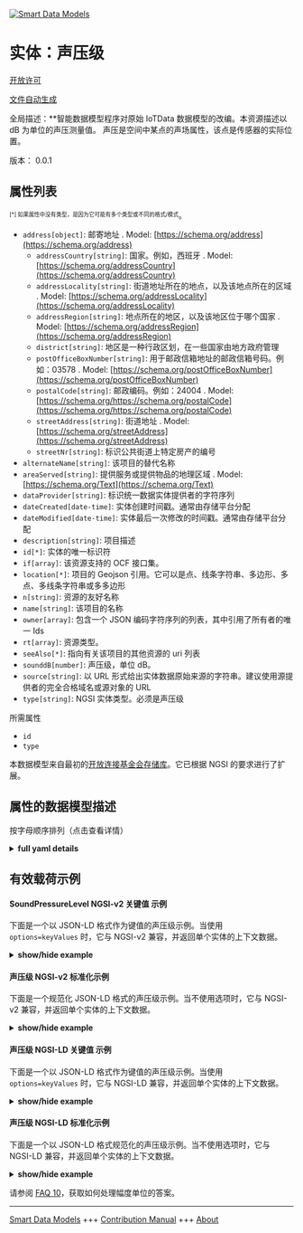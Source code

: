 <!-- 10-Header -->    
[![Smart Data Models](https://smartdatamodels.org/wp-content/uploads/2022/01/SmartDataModels_logo.png "Logo")](https://smartdatamodels.org)    
实体：声压级    
======<!-- /10-Header -->    
<!-- 15-License -->    
[开放许可](https://github.com/smart-data-models//dataModel.OCF/blob/master/SoundPressureLevel/LICENSE.md)    
[文件自动生成](https://docs.google.com/presentation/d/e/2PACX-1vTs-Ng5dIAwkg91oTTUdt8ua7woBXhPnwavZ0FxgR8BsAI_Ek3C5q97Nd94HS8KhP-r_quD4H0fgyt3/pub?start=false&loop=false&delayms=3000#slide=id.gb715ace035_0_60)    
<!-- /15-License -->    
<!-- 20-Description -->    
全局描述：**智能数据模型程序对原始 IoTData 数据模型的改编。本资源描述以 dB 为单位的声压测量值。  声压是空间中某点的声场属性，该点是传感器的实际位置。    
版本： 0.0.1    
<!-- /20-Description -->    
<!-- 30-PropertiesList -->    
## 属性列表    
<sup><sub>[*] 如果属性中没有类型，是因为它可能有多个类型或不同的格式/模式</sub></sup>。    
- `address[object]`: 邮寄地址  . Model: [https://schema.org/address](https://schema.org/address)	- `addressCountry[string]`: 国家。例如，西班牙  . Model: [https://schema.org/addressCountry](https://schema.org/addressCountry)    
	- `addressLocality[string]`: 街道地址所在的地点，以及该地点所在的区域  . Model: [https://schema.org/addressLocality](https://schema.org/addressLocality)    
	- `addressRegion[string]`: 地点所在的地区，以及该地区位于哪个国家  . Model: [https://schema.org/addressRegion](https://schema.org/addressRegion)    
	- `district[string]`: 地区是一种行政区划，在一些国家由地方政府管理      
	- `postOfficeBoxNumber[string]`: 用于邮政信箱地址的邮政信箱号码。例如：03578  . Model: [https://schema.org/postOfficeBoxNumber](https://schema.org/postOfficeBoxNumber)    
	- `postalCode[string]`: 邮政编码。例如：24004  . Model: [https://schema.org/https://schema.org/postalCode](https://schema.org/https://schema.org/postalCode)    
	- `streetAddress[string]`: 街道地址  . Model: [https://schema.org/streetAddress](https://schema.org/streetAddress)    
	- `streetNr[string]`: 标识公共街道上特定房产的编号      
- `alternateName[string]`: 该项目的替代名称  - `areaServed[string]`: 提供服务或提供物品的地理区域  . Model: [https://schema.org/Text](https://schema.org/Text)- `dataProvider[string]`: 标识统一数据实体提供者的字符序列  - `dateCreated[date-time]`: 实体创建时间戳。通常由存储平台分配  - `dateModified[date-time]`: 实体最后一次修改的时间戳。通常由存储平台分配  - `description[string]`: 项目描述  - `id[*]`: 实体的唯一标识符  - `if[array]`: 该资源支持的 OCF 接口集。  - `location[*]`: 项目的 Geojson 引用。它可以是点、线条字符串、多边形、多点、多线条字符串或多多边形  - `n[string]`: 资源的友好名称  - `name[string]`: 该项目的名称  - `owner[array]`: 包含一个 JSON 编码字符序列的列表，其中引用了所有者的唯一 Ids  - `rt[array]`: 资源类型。  - `seeAlso[*]`: 指向有关该项目的其他资源的 uri 列表  - `sounddB[number]`: 声压级，单位 dB。  - `source[string]`: 以 URL 形式给出实体数据原始来源的字符串。建议使用源提供者的完全合格域名或源对象的 URL  - `type[string]`: NGSI 实体类型。必须是声压级  <!-- /30-PropertiesList -->    
<!-- 35-RequiredProperties -->    
所需属性    
- `id`  - `type`  <!-- /35-RequiredProperties -->    
<!-- 40-RequiredProperties -->    
本数据模型来自最初的[开放连接基金会存储库](https://github.com/openconnectivityfoundation/IoTDataModels)。它已根据 NGSI 的要求进行了扩展。    
<!-- /40-RequiredProperties -->    
<!-- 50-DataModelHeader -->    
## 属性的数据模型描述    
按字母顺序排列（点击查看详情）    
<!-- /50-DataModelHeader -->    
<!-- 60-ModelYaml -->    
<details><summary><strong>full yaml details</strong></summary>      
```yaml    
SoundPressureLevel:      
  description: Smart Data Models Program adaptation of the original IoTData data Models. This Resource describes a measured sound pressure in dB.  The Sound pressure is a property of the sound field at a point in space where the point is the actual location of the sensor.      
  properties:      
    address:      
      description: The mailing address      
      properties:      
        addressCountry:      
          description: 'The country. For example, Spain'      
          type: string      
          x-ngsi:      
            model: https://schema.org/addressCountry      
            type: Property      
        addressLocality:      
          description: 'The locality in which the street address is, and which is in the region'      
          type: string      
          x-ngsi:      
            model: https://schema.org/addressLocality      
            type: Property      
        addressRegion:      
          description: 'The region in which the locality is, and which is in the country'      
          type: string      
          x-ngsi:      
            model: https://schema.org/addressRegion      
            type: Property      
        district:      
          description: 'A district is a type of administrative division that, in some countries, is managed by the local government'      
          type: string      
          x-ngsi:      
            type: Property      
        postOfficeBoxNumber:      
          description: 'The post office box number for PO box addresses. For example, 03578'      
          type: string      
          x-ngsi:      
            model: https://schema.org/postOfficeBoxNumber      
            type: Property      
        postalCode:      
          description: 'The postal code. For example, 24004'      
          type: string      
          x-ngsi:      
            model: https://schema.org/https://schema.org/postalCode      
            type: Property      
        streetAddress:      
          description: The street address      
          type: string      
          x-ngsi:      
            model: https://schema.org/streetAddress      
            type: Property      
        streetNr:      
          description: Number identifying a specific property on a public street      
          type: string      
          x-ngsi:      
            type: Property      
      type: object      
      x-ngsi:      
        model: https://schema.org/address      
        type: Property      
    alternateName:      
      description: An alternative name for this item      
      type: string      
      x-ngsi:      
        type: Property      
    areaServed:      
      description: The geographic area where a service or offered item is provided      
      type: string      
      x-ngsi:      
        model: https://schema.org/Text      
        type: Property      
    dataProvider:      
      description: A sequence of characters identifying the provider of the harmonised data entity      
      type: string      
      x-ngsi:      
        type: Property      
    dateCreated:      
      description: Entity creation timestamp. This will usually be allocated by the storage platform      
      format: date-time      
      type: string      
      x-ngsi:      
        type: Property      
    dateModified:      
      description: Timestamp of the last modification of the entity. This will usually be allocated by the storage platform      
      format: date-time      
      type: string      
      x-ngsi:      
        type: Property      
    description:      
      description: A description of this item      
      type: string      
      x-ngsi:      
        type: Property      
    id:      
      anyOf:      
        - description: Identifier format of any NGSI entity      
          maxLength: 256      
          minLength: 1      
          pattern: ^[\w\-\.\{\}\$\+\*\[\]`|~^@!,:\\]+$      
          type: string      
          x-ngsi:      
            type: Property      
        - description: Identifier format of any NGSI entity      
          format: uri      
          type: string      
          x-ngsi:      
            type: Property      
      description: Unique identifier of the entity      
      x-ngsi:      
        type: Property      
    if:      
      description: The OCF Interface set supported by this Resource.      
      items:      
        enum:      
          - oic.if.s      
          - oic.if.baseline      
        type: string      
      minItems: 2      
      readOnly: true      
      type: array      
      uniqueItems: true      
      x-ngsi:      
        type: Property      
    location:      
      description: 'Geojson reference to the item. It can be Point, LineString, Polygon, MultiPoint, MultiLineString or MultiPolygon'      
      oneOf:      
        - description: Geojson reference to the item. Point      
          properties:      
            bbox:      
              items:      
                type: number      
              minItems: 4      
              type: array      
            coordinates:      
              items:      
                type: number      
              minItems: 2      
              type: array      
            type:      
              enum:      
                - Point      
              type: string      
          required:      
            - type      
            - coordinates      
          title: GeoJSON Point      
          type: object      
          x-ngsi:      
            type: GeoProperty      
        - description: Geojson reference to the item. LineString      
          properties:      
            bbox:      
              items:      
                type: number      
              minItems: 4      
              type: array      
            coordinates:      
              items:      
                items:      
                  type: number      
                minItems: 2      
                type: array      
              minItems: 2      
              type: array      
            type:      
              enum:      
                - LineString      
              type: string      
          required:      
            - type      
            - coordinates      
          title: GeoJSON LineString      
          type: object      
          x-ngsi:      
            type: GeoProperty      
        - description: Geojson reference to the item. Polygon      
          properties:      
            bbox:      
              items:      
                type: number      
              minItems: 4      
              type: array      
            coordinates:      
              items:      
                items:      
                  items:      
                    type: number      
                  minItems: 2      
                  type: array      
                minItems: 4      
                type: array      
              type: array      
            type:      
              enum:      
                - Polygon      
              type: string      
          required:      
            - type      
            - coordinates      
          title: GeoJSON Polygon      
          type: object      
          x-ngsi:      
            type: GeoProperty      
        - description: Geojson reference to the item. MultiPoint      
          properties:      
            bbox:      
              items:      
                type: number      
              minItems: 4      
              type: array      
            coordinates:      
              items:      
                items:      
                  type: number      
                minItems: 2      
                type: array      
              type: array      
            type:      
              enum:      
                - MultiPoint      
              type: string      
          required:      
            - type      
            - coordinates      
          title: GeoJSON MultiPoint      
          type: object      
          x-ngsi:      
            type: GeoProperty      
        - description: Geojson reference to the item. MultiLineString      
          properties:      
            bbox:      
              items:      
                type: number      
              minItems: 4      
              type: array      
            coordinates:      
              items:      
                items:      
                  items:      
                    type: number      
                  minItems: 2      
                  type: array      
                minItems: 2      
                type: array      
              type: array      
            type:      
              enum:      
                - MultiLineString      
              type: string      
          required:      
            - type      
            - coordinates      
          title: GeoJSON MultiLineString      
          type: object      
          x-ngsi:      
            type: GeoProperty      
        - description: Geojson reference to the item. MultiLineString      
          properties:      
            bbox:      
              items:      
                type: number      
              minItems: 4      
              type: array      
            coordinates:      
              items:      
                items:      
                  items:      
                    items:      
                      type: number      
                    minItems: 2      
                    type: array      
                  minItems: 4      
                  type: array      
                type: array      
              type: array      
            type:      
              enum:      
                - MultiPolygon      
              type: string      
          required:      
            - type      
            - coordinates      
          title: GeoJSON MultiPolygon      
          type: object      
          x-ngsi:      
            type: GeoProperty      
      x-ngsi:      
        type: GeoProperty      
    n:      
      description: Friendly name of the Resource      
      maxLength: 64      
      readOnly: true      
      type: string      
      x-ngsi:      
        type: Property      
    name:      
      description: The name of this item      
      type: string      
      x-ngsi:      
        type: Property      
    owner:      
      description: A List containing a JSON encoded sequence of characters referencing the unique Ids of the owner(s)      
      items:      
        anyOf:      
          - description: Identifier format of any NGSI entity      
            maxLength: 256      
            minLength: 1      
            pattern: ^[\w\-\.\{\}\$\+\*\[\]`|~^@!,:\\]+$      
            type: string      
            x-ngsi:      
              type: Property      
          - description: Identifier format of any NGSI entity      
            format: uri      
            type: string      
            x-ngsi:      
              type: Property      
        description: Unique identifier of the entity      
        x-ngsi:      
          type: Property      
      type: array      
      x-ngsi:      
        type: Property      
    rt:      
      description: The Resource Type.      
      items:      
        enum:      
          - oic.r.sound.pressurelevel      
        maxLength: 64      
        type: string      
      minItems: 1      
      readOnly: true      
      type: array      
      uniqueItems: true      
      x-ngsi:      
        type: Property      
    seeAlso:      
      description: list of uri pointing to additional resources about the item      
      oneOf:      
        - items:      
            format: uri      
            type: string      
          minItems: 1      
          type: array      
        - format: uri      
          type: string      
      x-ngsi:      
        type: Property      
    sounddB:      
      description: The sound pressure level in dB.      
      minimum: 0      
      readOnly: true      
      type: number      
      x-ngsi:      
        type: Property      
    source:      
      description: 'A sequence of characters giving the original source of the entity data as a URL. Recommended to be the fully qualified domain name of the source provider, or the URL to the source object'      
      type: string      
      x-ngsi:      
        type: Property      
    type:      
      description: NGSI entity type. It has to be SoundPressureLevel      
      enum:      
        - SoundPressureLevel      
      type: string      
      x-ngsi:      
        type: Property      
  required:      
    - id      
    - type      
  type: object      
  x-derived-from: https://github.com/OpenInterConnect/IoTDataModels/blob/master/SoundPressureLevelResURI.swagger.json      
  x-disclaimer: 'Redistribution and use in source and binary forms, with or without modification, are permitted  provided that the license conditions are met. Copyleft (c) 2022 Contributors to Smart Data Models Program'      
  x-license-url: https://github.com/smart-data-models/dataModel.OCF/blob/master/SoundPressureLevel/LICENSE.md      
  x-model-schema: https://smart-data-models.github.io/dataModel.IoTDataModels/SoundPressureLevel/schema.json      
  x-model-tags: OCF      
  x-version: 0.0.1      
```    
</details>      
<!-- /60-ModelYaml -->    
<!-- 70-MiddleNotes -->    
<!-- /70-MiddleNotes -->    
<!-- 80-Examples -->    
## 有效载荷示例    
#### SoundPressureLevel NGSI-v2 关键值 示例    
下面是一个以 JSON-LD 格式作为键值的声压级示例。当使用 `options=keyValues` 时，它与 NGSI-v2 兼容，并返回单个实体的上下文数据。    
<details><summary><strong>show/hide example</strong></summary>      
```json  
{  
  "id": "urn:ngsi-ld:SoundPressureLevel:id:HFIM:74257828",  
  "dateCreated": "2004-05-29T07:02:52Z",  
  "dateModified": "2000-07-13T19:13:46Z",  
  "source": "Price court lot back.",  
  "name": "Commercial now certain science. Purpose threat carry six her total across number.",  
  "alternateName": "Form war southern red little do. Fly land either meet among great back seven. Commercial view college.",  
  "description": "Finish effort whole must somebody gas owner. Win trouble home agreement leader check simply. Explain particularly style maj",  
  "dataProvider": "Thus morning do travel. Give bit stage wish wear pro",  
  "owner": [  
    "urn:ngsi-ld:SoundPressureLevel:items:IEOL:15344972",  
    "urn:ngsi-ld:SoundPressureLevel:items:UWPZ:31973552"  
  ],  
  "seeAlso": [  
    "urn:ngsi-ld:SoundPressureLevel:items:ONKQ:98958230"  
  ],  
  "location": {  
    "type": "Point",  
    "coordinates": [  
      -20.035359,  
      -53.268156  
    ]  
  },  
  "address": {  
    "streetAddress": "Usuall",  
    "addressLocality": "Take second parent never executive exist. Term experience adult situation.",  
    "addressRegion": "Old arrive fine sea hard lay husband. Into c",  
    "addressCountry": "Friend grow beat police because determine again. Office head best identify focus short fill. Speak none m",  
    "postalCode": "Anything station pe",  
    "postOfficeBoxNumber": "Candidate front not nor beyond would action.",  
    "streetNr": "Trouble plan financial if common themselves. Despite wear agree another east local should price.",  
    "district": "Brother top serve. His prove beautiful bar."  
  },  
  "areaServed": "Vote step kitchen pay. Turn provide go guess. Fine no risk television. Require understand she.",  
  "rt": [  
    "oic.r.sound.pressurelevel"  
  ],  
  "sounddB": 766.7,  
  "n": "Than but teach tax cove",  
  "if": [  
    "oic.if.s",  
    "oic.if.baseline"  
  ],  
  "type": "SoundPressureLevel"  
}  
```  
</details>    
#### 声压级 NGSI-v2 标准化示例    
下面是一个规范化 JSON-LD 格式的声压级示例。当不使用选项时，它与 NGSI-v2 兼容，并返回单个实体的上下文数据。    
<details><summary><strong>show/hide example</strong></summary>      
```json  
{  
  "id": "urn:ngsi-ld:SoundPressureLevel:id:HFIM:74257828",  
  "dateCreated": {  
    "type": "DateTime",  
    "value": "2004-05-29T07:02:52Z"  
  },  
  "dateModified": {  
    "type": "DateTime",  
    "value": "2000-07-13T19:13:46Z"  
  },  
  "source": {  
    "type": "Text",  
    "value": "Price court lot back."  
  },  
  "name": {  
    "type": "Text",  
    "value": "Commercial now certain science. Purpose threat carry six her total across number."  
  },  
  "alternateName": {  
    "type": "Text",  
    "value": "Form war southern red little do. Fly land either meet among great back seven. Commercial view college."  
  },  
  "description": {  
    "type": "Text",  
    "value": "Finish effort whole must somebody gas owner. Win trouble home agreement leader check simply. Explain particularly style maj"  
  },  
  "dataProvider": {  
    "type": "Text",  
    "value": "Thus morning do travel. Give bit stage wish wear pro"  
  },  
  "owner": {  
    "type": "StructuredValue",  
    "value": [  
      "urn:ngsi-ld:SoundPressureLevel:items:IEOL:15344972",  
      "urn:ngsi-ld:SoundPressureLevel:items:UWPZ:31973552"  
    ]  
  },  
  "seeAlso": {  
    "type": "StructuredValue",  
    "value": [  
      "urn:ngsi-ld:SoundPressureLevel:items:ONKQ:98958230"  
    ]  
  },  
  "location": {  
    "type": "geo:json",  
    "value": {  
      "type": "Point",  
      "coordinates": [  
        -20.035359,  
        -53.268156  
      ]  
    }  
  },  
  "address": {  
    "type": "StructuredValue",  
    "value": {  
      "streetAddress": "Usuall",  
      "addressLocality": "Take second parent never executive exist. Term experience adult situation.",  
      "addressRegion": "Old arrive fine sea hard lay husband. Into c",  
      "addressCountry": "Friend grow beat police because determine again. Office head best identify focus short fill. Speak none m",  
      "postalCode": "Anything station pe",  
      "postOfficeBoxNumber": "Candidate front not nor beyond would action.",  
      "streetNr": "Trouble plan financial if common themselves. Despite wear agree another east local should price.",  
      "district": "Brother top serve. His prove beautiful bar."  
    }  
  },  
  "areaServed": {  
    "type": "Text",  
    "value": "Vote step kitchen pay. Turn provide go guess. Fine no risk television. Require understand she."  
  },  
  "rt": {  
    "type": "StructuredValue",  
    "value": [  
      "oic.r.sound.pressurelevel"  
    ]  
  },  
  "sounddB": {  
    "type": "Number",  
    "value": 766.7  
  },  
  "n": {  
    "type": "Text",  
    "value": "Than but teach tax cove"  
  },  
  "if": {  
    "type": "StructuredValue",  
    "value": [  
      "oic.if.s",  
      "oic.if.baseline"  
    ]  
  },  
  "type": "SoundPressureLevel"  
}  
```  
</details>    
#### 声压级 NGSI-LD 关键值 示例    
下面是一个以 JSON-LD 格式作为键值的声压级示例。当使用 `options=keyValues` 时，它与 NGSI-LD 兼容，并返回单个实体的上下文数据。    
<details><summary><strong>show/hide example</strong></summary>      
```json  
{  
  "id": "urn:ngsi-ld:SoundPressureLevel:id:HFIM:74257828",  
  "dateCreated": "2004-05-29T07:02:52Z",  
  "dateModified": "2000-07-13T19:13:46Z",  
  "source": "Price court lot back.",  
  "name": "Commercial now certain science. Purpose threat carry six her total across number.",  
  "alternateName": "Form war southern red little do. Fly land either meet among great back seven. Commercial view college.",  
  "description": "Finish effort whole must somebody gas owner. Win trouble home agreement leader check simply. Explain particularly style maj",  
  "dataProvider": "Thus morning do travel. Give bit stage wish wear pro",  
  "owner": [  
    "urn:ngsi-ld:SoundPressureLevel:items:IEOL:15344972",  
    "urn:ngsi-ld:SoundPressureLevel:items:UWPZ:31973552"  
  ],  
  "seeAlso": [  
    "urn:ngsi-ld:SoundPressureLevel:items:ONKQ:98958230"  
  ],  
  "location": {  
    "type": "Point",  
    "coordinates": [  
      -20.035359,  
      -53.268156  
    ]  
  },  
  "address": {  
    "streetAddress": "Usuall",  
    "addressLocality": "Take second parent never executive exist. Term experience adult situation.",  
    "addressRegion": "Old arrive fine sea hard lay husband. Into c",  
    "addressCountry": "Friend grow beat police because determine again. Office head best identify focus short fill. Speak none m",  
    "postalCode": "Anything station pe",  
    "postOfficeBoxNumber": "Candidate front not nor beyond would action.",  
    "streetNr": "Trouble plan financial if common themselves. Despite wear agree another east local should price.",  
    "district": "Brother top serve. His prove beautiful bar."  
  },  
  "areaServed": "Vote step kitchen pay. Turn provide go guess. Fine no risk television. Require understand she.",  
  "rt": [  
    "oic.r.sound.pressurelevel"  
  ],  
  "sounddB": 766.7,  
  "n": "Than but teach tax cove",  
  "if": [  
    "oic.if.s",  
    "oic.if.baseline"  
  ],  
  "type": "SoundPressureLevel",  
  "@context": [  
    "https://smartdatamodels.org/context.jsonld"  
  ]  
}  
```  
</details>    
#### 声压级 NGSI-LD 标准化示例    
下面是一个以 JSON-LD 格式规范化的声压级示例。当不使用选项时，它与 NGSI-LD 兼容，并返回单个实体的上下文数据。    
<details><summary><strong>show/hide example</strong></summary>      
```json  
{  
    "id": "urn:ngsi-ld:SoundPressureLevel:id:HFIM:74257828",  
    "dateCreated": {  
        "type": "Property",  
        "value": {  
            "@type": "DateTime",  
            "@value": "2004-05-29T07:02:52Z"  
        }  
    },  
    "dateModified": {  
        "type": "Property",  
        "value": {  
            "@type": "DateTime",  
            "@value": "2000-07-13T19:13:46Z"  
        }  
    },  
    "source": {  
        "type": "Property",  
        "value": "Price court lot back."  
    },  
    "name": {  
        "type": "Property",  
        "value": "Commercial now certain science. Purpose threat carry six her total across number."  
    },  
    "alternateName": {  
        "type": "Property",  
        "value": "Form war southern red little do. Fly land either meet among great back seven. Commercial view college."  
    },  
    "description": {  
        "type": "Property",  
        "value": "Finish effort whole must somebody gas owner. Win trouble home agreement leader check simply. Explain particularly style maj"  
    },  
    "dataProvider": {  
        "type": "Property",  
        "value": "Thus morning do travel. Give bit stage wish wear pro"  
    },  
    "owner": {  
        "type": "Property",  
        "value": [  
            "urn:ngsi-ld:SoundPressureLevel:items:IEOL:15344972",  
            "urn:ngsi-ld:SoundPressureLevel:items:UWPZ:31973552"  
        ]  
    },  
    "seeAlso": {  
        "type": "Property",  
        "value": [  
            "urn:ngsi-ld:SoundPressureLevel:items:ONKQ:98958230"  
        ]  
    },  
    "location": {  
        "type": "GeoProperty",  
        "value": {  
            "type": "Point",  
            "coordinates": [  
                -20.035359,  
                -53.268156  
            ]  
        }  
    },  
    "address": {  
        "type": "Property",  
        "value": {  
            "streetAddress": "Usuall",  
            "addressLocality": "Take second parent never executive exist. Term experience adult situation.",  
            "addressRegion": "Old arrive fine sea hard lay husband. Into c",  
            "addressCountry": "Friend grow beat police because determine again. Office head best identify focus short fill. Speak none m",  
            "postalCode": "Anything station pe",  
            "postOfficeBoxNumber": "Candidate front not nor beyond would action.",  
            "streetNr": "Trouble plan financial if common themselves. Despite wear agree another east local should price.",  
            "district": "Brother top serve. His prove beautiful bar."  
        }  
    },  
    "areaServed": {  
        "type": "Property",  
        "value": "Vote step kitchen pay. Turn provide go guess. Fine no risk television. Require understand she."  
    },  
    "rt": {  
        "type": "Property",  
        "value": [  
            "oic.r.sound.pressurelevel"  
        ]  
    },  
    "sounddB": {  
        "type": "Property",  
        "value": 766.7  
    },  
    "n": {  
        "type": "Property",  
        "value": "Than but teach tax cove"  
    },  
    "if": {  
        "type": "Property",  
        "value": [  
            "oic.if.s",  
            "oic.if.baseline"  
        ]  
    },  
    "type": "SoundPressureLevel",  
    "@context": [  
        "https://smartdatamodels.org/context.jsonld"  
    ]  
}  
```  
</details><!-- /80-Examples -->    
<!-- 90-FooterNotes -->    
<!-- /90-FooterNotes -->    
<!-- 95-Units -->    
请参阅 [FAQ 10](https://smartdatamodels.org/index.php/faqs/)，获取如何处理幅度单位的答案。    
<!-- /95-Units -->    
<!-- 97-LastFooter -->    
---    
[Smart Data Models](https://smartdatamodels.org) +++ [Contribution Manual](https://bit.ly/contribution_manual) +++ [About](https://bit.ly/Introduction_SDM)<!-- /97-LastFooter -->    
